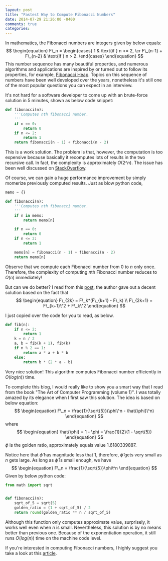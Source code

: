```yaml
---
layout: post
title: "Fastest Way to Compute Fibonacci Numbers"
date: 2014-07-29 21:26:00 -0400
comments: true
categories:
---
```

In mathematics, the Fibonacci numbers are integers given by below equals:
$$
\begin{equation}
  F\_n =
  \begin{cases}
  1 & \text{if } n <= 2, \cr
  F\_{n-1} + F\_{n-2} & \text{if } n > 2.
  \end{cases}
\end{equation}
$$
This number sequence has many beautiful properties, and numerous algorithms and applications are inspired by or turned out to follow its properties, for example, [Fibonacci Heap](<https://en.wikipedia.org/wiki/Fibonacci_heap>). Topics on this sequence of numbers have been well developed over the years, nonetheless it's still one of the most popular questions you can expect in an interview.

It's not hard for a software developer to come up with an brute-force solution in 5 minutes, shown as below code snippet:

``` python
def fibonacci(n):
    '''Computes nth fibonacci number.
    '''
    if n == 0:
        return 0
    if n <= 2:
        return 1
    return fibonacci(n - 1) + fibonacci(n - 2)
```

This is a work solution. The problem is that, however, the computation is too expensive because basically it recomputes lots of results in the two recursive call. In fact, the complexity is approximately $O(2\^n)$. The issue has been well discussed on [StackOverflow](http://stackoverflow.com/questions/360748/computational-complexity-of-fibonacci-sequence).

Of course, we can gain a huge performance improvement by simply momerize previously computed results. Just as blow python code,

``` python
memo = {}

def fibonacci(n):
    '''Computes nth fibonacci number.
    '''
    if n in memo:
        return memo[n]

    if n == 0:
        return 0
    if n <= 2:
        return 1

    memo[n] = fibonacci(n - 1) + fibonacci(n - 2)
    return memo[n]
```

Observe that we compute each Fibonacci number from 0 to $n$ only once. Therefore, the complexity of computing $n$th Fibonacci number reduces to $O(n)$ immediately!

But can we do better? I read from this [post](http://vinayakgarg.wordpress.com/2012/11/07/fastest-way-to-compute-fibonacci-number/), the author gave out a decent solution based on the fact that
$$
\begin{equation}
  F\_{2k} = F\_k*(F\_{k+1} - F\_k) \\
  F\_{2k+1} = F\_{k+1}\^2 + F\_k\^2
\end{equation}
$$

I just copied over the code for you to read, as below.

``` python
def fib(n):
    if n <= 2:
        return 1
    k = n / 2
    a, b = fib(k + 1), fib(k)
    if n % 2 == 1:
        return a * a + b * b
    else:
        return b * (2 * a - b)
```

Very nice solution! This algorithm computes Fibonacci number efficiently in $O(log(n))$ time.

To complete this blog, I would really like to show you a smart way that I read from the book "The Art of Computer Programming (volume 1)". I was totally amazed by its elegance when I first saw this solution. The idea is based on below equation:
$$
\begin{equation}
 F\_n = \frac{1}{\sqrt{5}}(\phi\^n - \hat{\phi}\^n)
\end{equation}
$$
where
$$
\begin{equation}
\hat{\phi} = 1 - \phi = \frac{1}{2}(1 - \sqrt{5})
\end{equation}
$$
$\phi$ is the golden ratio, approximately equals value $1.6180339887$.

Notice here that $\hat{\phi}$ has magnitude less that 1, therefore, $\hat{\phi}$ gets very small as $n$ gets large. As long as $\hat{\phi}$ is small enough, we have
$$
\begin{equation}
 F\_n = \frac{1}{\sqrt{5}}\phi\^n
\end{equation}
$$
Given by below python code:

```python
from math import sqrt


def fibonacci(n):
    sqrt_of_5 = sqrt(5)
    golden_ratio = (1 + sqrt_of_5) / 2
    return round(golden_ratio ** n / sqrt_of_5)
```

Although this function only computes approximate value, surprisely, it works well even when $n$ is small. Nevertheless, this solution is by no means better than previous one. Because of the exponentiation operation, it still runs $O(log(n))$ time on the machine code level.

If you're interested in computing Fibonacci numbers, I highly suggest you take a look at this [article](http://www.chaos.org.uk/~eddy/craft/Fibonacci.html).
